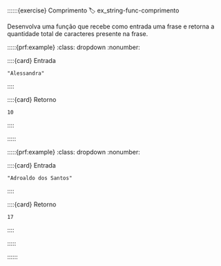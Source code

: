 ::::::{exercise} Comprimento
:label: ex_string-func-comprimento

Desenvolva uma função que recebe como entrada uma frase e retorna a quantidade total de caracteres presente na frase.

:::::{prf:example}
:class: dropdown
:nonumber:

::::{card} Entrada
```
"Alessandra"
```
::::

::::{card} Retorno
```
10
```
::::

:::::

:::::{prf:example}
:class: dropdown
:nonumber:

::::{card} Entrada
```
"Adroaldo dos Santos"
```
::::

::::{card} Retorno
```
17
```
::::

:::::

::::::